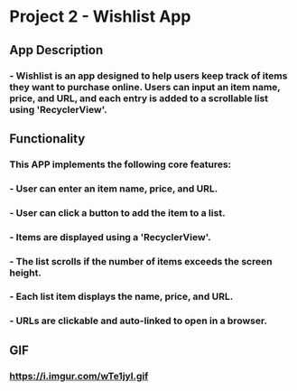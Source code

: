 # Project 2 - Wishlist App

## App Description
### - Wishlist is an app designed to help users keep track of items they want to purchase online. Users can input an item name, price, and URL, and each entry is added to a scrollable list using 'RecyclerView'.

## Functionality 

### This APP implements the following core features:
### - User can enter an item name, price, and URL.
### - User can click a button to add the item to a list.
### - Items are displayed using a 'RecyclerView'.
### - The list scrolls if the number of items exceeds the screen height.
### - Each list item displays the name, price, and URL.
### - URLs are clickable and auto-linked to open in a browser.

## GIF
### https://i.imgur.com/wTe1jyl.gif

